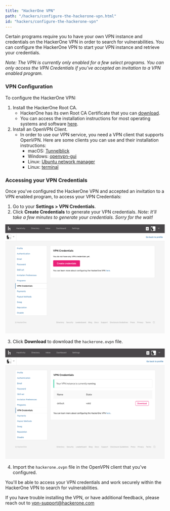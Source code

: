 ```yaml
---
title: "HackerOne VPN"
path: "/hackers/configure-the-hackerone-vpn.html"
id: "hackers/configure-the-hackerone-vpn"
---
```


Certain programs require you to have your own VPN instance and credentials on the HackerOne VPN in order to search for vulnerabilities. You can configure the HackerOne VPN to start your VPN instance and retrieve your credentials.

<i>Note: The VPN is currently only enabled for a few select programs. You can only access the VPN Credentials if you've accepted an invitation to a VPN enabled program.</i>

### VPN Configuration
To configure the HackerOne VPN:
1. Install the HackerOne Root CA. 
     * HackerOne has its own Root CA Certificate that you can [download](https://hackerone-vpn-service.s3.amazonaws.com/hackerone-vpn-service.crt).
     * You can access the installation instructions for most operating systems and software [here](https://www.bounca.org/tutorials/install_root_certificate.html).
2. Install an OpenVPN Client. 
     * In order to use our VPN service, you need a VPN client that supports OpenVPN. Here are some clients you can use and their installation instructions:
        * macOS: [Tunnelblick](https://tunnelblick.net/cInstall.html)
        * Windows: [openvpn-gui](https://github.com/OpenVPN/openvpn-gui/blob/master/README.rst)
        * Linux: [Ubuntu network manager](https://torguard.net/knowledgebase.php?action=displayarticle&id=53)
        * Linux: [terminal](https://openvpn.net/index.php/access-server/docs/admin-guides/182-how-to-connect-to-access-server-with-linux-clients.html)
        
### Accessing your VPN Credentials
Once you've configured the HackerOne VPN and accepted an invitation to a VPN enabled program, to access your VPN Credentials: 
1. Go to your <b>Settings > VPN Credentials</b>. 
2. Click <b>Create Credentials</b> to generate your VPN credentials. <i>Note: It'll take a few minutes to generate your credentials. Sorry for the wait!</i>

![vpn home page](./images/vpn-1.png)

3. Click <b>Download</b> to download the <code>hackerone.ovpn</code> file.

![vpn download link](./images/vpn-2.png)

4. Import the <code>hackerone.ovpn</code> file in the OpenVPN client that you've configured.

You'll be able to access your VPN credentials and work securely within the HackerOne VPN to search for vulnerabilities. 

If you have trouble installing the VPN, or have additional feedback, please reach out to [vpn-support@hackerone.com](mailto:vpn-support@hackerone.com)
